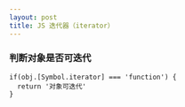 ```yaml
---
layout: post
title: JS 迭代器（iterator）
---
```


### 判断对象是否可迭代
```
if(obj.[Symbol.iterator] === 'function') {
  return '对象可迭代'
}
```
